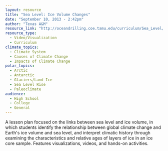 ```yaml
---
layout: resource
title: "Sea Level: Ice Volume Changes"
date: "September 10, 2013 - 2:42pm"
author: "Texas A&M"
resource_link: "http://oceandrilling.coe.tamu.edu/curriculum/Sea_Level/Ice_Volume/activity.html"
resource_type:
  - Video/Visualization
  - Curriculum
climate_topics:
  - Climate System
  - Causes of Climate Change
  - Impacts of Climate Change
polar_topics:
  - Arctic
  - Antarctic
  - Glaciers/Land Ice
  - Sea Level Rise
  - Paleoclimate
audience:
  - High School
  - College
  - General
---
```


A lesson plan focused on the links between sea level and ice volume, in which students identify the relationship between global climate change and Earth's ice volume and sea level, and interpret climatic history through examining the characteristics and relative ages of layers of ice in an ice core sample. Features visualizations, videos, and hands-on activities.
